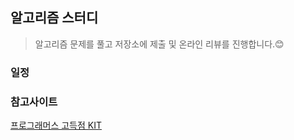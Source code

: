 ## 알고리즘 스터디 


> 알고리즘 문제를 풀고 저장소에 제출 및 온라인 리뷰를 진행합니다.😊



### 일정





### 참고사이트 
[프로그래머스 고득점 KIT](https://programmers.co.kr/learn/challenges)







